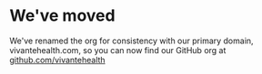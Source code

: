 # We've moved
We've renamed the org for consistency with our primary domain, vivantehealth.com, so you can now find our GitHub org at [github.com/vivantehealth](https://github.com/vivantehealth)
